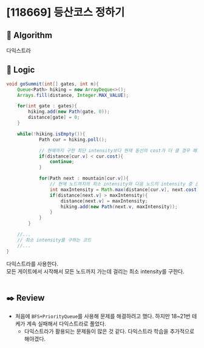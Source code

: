 # [118669] 등산코스 정하기

## :pushpin: **Algorithm**

다익스트라

## :round_pushpin: **Logic**

```java
void goSummit(int[] gates, int n){
    Queue<Path> hiking = new ArrayDeque<>();
    Arrays.fill(distance, Integer.MAX_VALUE);

    for(int gate : gates){
        hiking.add(new Path(gate, 0));
        distance[gate] = 0;
    }

    while(!hiking.isEmpty()){
            Path cur = hiking.poll();

            // 현재까지 구한 최단 intensity보다 현재 동선의 cost가 더 클 경우 패스
            if(distance[cur.v] < cur.cost){
                continue;
            }

            for(Path next : mountain[cur.v]){
                // 현재 노드까지의 최소 intensity와 다음 노드의 intensity 중 큰 값을 다음 노드 최소 intentsity로 결정함
                int maxIntensity = Math.max(distance[cur.v], next.cost);
                if(distance[next.v] > maxIntensity){
                    distance[next.v] = maxIntensity;
                    hiking.add(new Path(next.v, maxIntensity));
                }
            }
        }

    //...
    // 최소 intensity를 구하는 코드
    //...
}
```

다익스트라를 사용한다.<br/>
모든 게이트에서 시작해서 모든 노드까지 가는데 걸리는 최소 intensity를 구한다.<br/><br/>

## :black_nib: **Review**

- 처음에 `BFS+PriorityQueue`를 사용해 문제를 해결하려고 했다. 하지만 18~21번 테케가 계속 실패해서 다익스트라로 풀었다.
  - 다익스트라가 활용되는 문제들이 많은 것 같다. 다익스트라 학습을 추가적으로 해야겠다.
